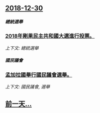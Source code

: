 ## [2018-12-30](/news/2018/12/30/index.md)

##### 總統選舉
### [2018年剛果民主共和國大選進行投票。 ](/news/2018/12/30/2018年剛果民主共和國大選進行投票.md)
_上下文: 總統選舉_

##### 國民議會
### [孟加拉國舉行國民議會選舉。 ](/news/2018/12/30/孟加拉國舉行國民議會選舉.md)
_上下文: 國民議會, 選舉_

## [前一天...](/news/2018/12/28/index.md)


